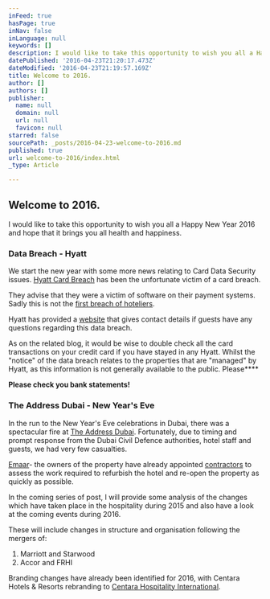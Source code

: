 ```yaml
---
inFeed: true
hasPage: true
inNav: false
inLanguage: null
keywords: []
description: I would like to take this opportunity to wish you all a Happy New Year 2016 and hope that it brings you all health and happiness.
datePublished: '2016-04-23T21:20:17.473Z'
dateModified: '2016-04-23T21:19:57.169Z'
title: Welcome to 2016.
author: []
authors: []
publisher:
  name: null
  domain: null
  url: null
  favicon: null
starred: false
sourcePath: _posts/2016-04-23-welcome-to-2016.md
published: true
url: welcome-to-2016/index.html
_type: Article

---
```

## Welcome to 2016\.

I would like to take this opportunity to wish you all a Happy New Year 2016 and hope that it brings you all health and happiness.

### Data Breach - Hyatt

We start the new year with some more news relating to Card Data Security issues. [Hyatt Card Breach][0] has been the unfortunate victim of a card breach.

They advise that they were a victim of software on their payment systems. Sadly this is not the [first breach of hoteliers][1].

Hyatt has provided a [website][1] that gives contact details if guests have any questions regarding this data breach.

As on the related blog, it would be wise to double check all the card transactions on your credit card if you have stayed in any Hyatt. Whilst the "notice" of the data breach relates to the properties that are "managed" by Hyatt, as this information is not generally available to the public. Please****

**Please check you bank statements!**

### The Address Dubai - New Year's Eve

In the run to the New Year's Eve celebrations in Dubai, there was a spectacular fire at [The Address Dubai][2]. Fortunately, due to timing and prompt response from the Dubai Civil Defence authorities, hotel staff and guests, we had very few casualties.

[Emaar][3]- the owners of the property have already appointed [contractors][4] to assess the work required to refurbish the hotel and re-open the property as quickly as possible.

In the coming series of post, I will provide some analysis of the changes which have taken place in the hospitality during 2015 and also have a look at the coming events during 2016\.

These will include changes in structure and organisation following the mergers of:

1. Marriott and Starwood
2. Accor and FRHI

Branding changes have already been identified for 2016, with Centara Hotels & Resorts rebranding to [Centara Hospitality International][5].

[0]: http://malware-driven%20card%20breach%20at%20hyatt%20hotels/
[1]: http://www.hyatt.com/protectingourcustomers/
[2]: http://www.bbc.co.uk/news/world-middle-east-35208484
[3]: https://www.emaar.com/en/what-we-do/hospitality/address-hotels-resorts/address-downtown-dubai.aspx
[4]: https://www.emaar.com/en/media-centre/detail.aspx?itemId=tcm:130-91108
[5]: http://www.centarahotelsresorts.com/media-centre/newsdetail.asp?id=1087